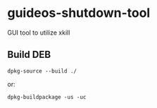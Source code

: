 # guideos-shutdown-tool
GUI tool to utilize xkill

## Build DEB

```
dpkg-source --build ./
```
or:
```
dpkg-buildpackage -us -uc
```
